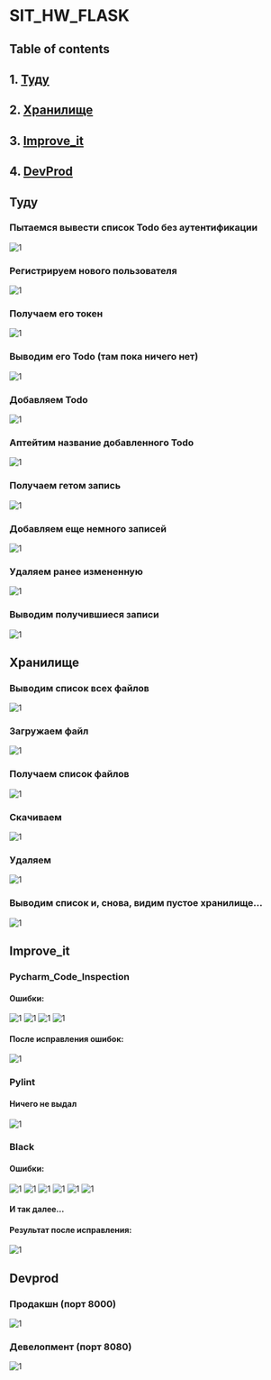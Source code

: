 # SIT_HW_FLASK
## Table of contents
## 1. [Туду](#id-section1)
## 2. [Хранилище](#id-section2)
## 3. [Improve_it](#id-section3)
## 4. [DevProd](#id-section4)
<div id='id-section1'/>
</div>

## Туду
### Пытаемся вывести список Todo без аутентификации
![1](/sit_hw/no_token_todo.png)
### Регистрируем нового пользователя
![1](/sit_hw/registrated_new_user.png)
### Получаем его токен
![1](/sit_hw/get_token.png)
### Выводим его Todo (там пока ничего нет)
![1](/sit_hw/no_todos_yes.png)
### Добавляем Todo
![1](/sit_hw/todo_added.png)
### Аптейтим название добавленного Todo
![1](/sit_hw/update.png)
### Получаем гетом запись
![1](/sit_hw/get_after_put.png)
### Добавляем еще немного записей
![1](/sit_hw/added_more_todos.png)
### Удаляем ранее измененную
![1](/sit_hw/delete_todo.png)
### Выводим получившиеся записи
![1](/sit_hw/done.png)

<div id='id-section2'/>
</div>

## Хранилище
### Выводим список всех файлов
![1](/sit_hw/3/nothing_yet.png)
### Загружаем файл
![1](/sit_hw/3/added_a_pic.png)
### Получаем список файлов
![1](/sit_hw/3/get_files.png)
### Скачиваем
![1](/sit_hw/3/download.png)
### Удаляем
![1](/sit_hw/3/delete.png)
### Выводим список и, снова, видим пустое хранилище...
![1](/sit_hw/3/done.png)

<div id='id-section3'/>
</div>

## Improve_it
### Pycharm_Code_Inspection
#### Ошибки:
![1](/sit_hw/5/pycharm1.png)
![1](/sit_hw/5/pycharm2.png)
![1](/sit_hw/5/pycharm3.png)
![1](/sit_hw/5/pycharm5.png)
#### После исправления ошибок:
![1](/sit_hw/5/pycharm_done.png)
### Pylint
#### Ничего не выдал
![1](/sit_hw/5/pylint.png)
### Black
#### Ошибки:
![1](/sit_hw/5/black1.png)
![1](/sit_hw/5/black2.png)
![1](/sit_hw/5/black3.png)
![1](/sit_hw/5/black4.png)
![1](/sit_hw/5/black5.png)
![1](/sit_hw/5/black6.png)
#### И так далее...
#### Результат после исправления:
![1](/sit_hw/5/black_done.png)

<div id='id-section4'/>
</div>

## Devprod
### Продакшн (порт 8000)
![1](/sit_hw/6/production.png)
### Девелопмент (порт 8080)
![1](/sit_hw/6/development.png)

